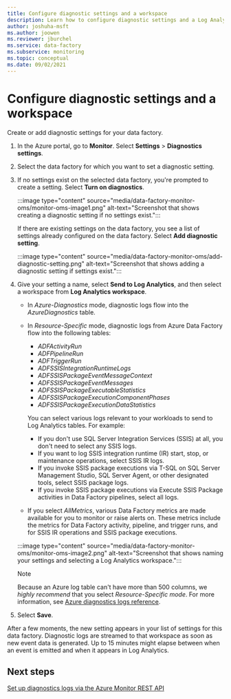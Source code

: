 ```yaml
---
title: Configure diagnostic settings and a workspace
description: Learn how to configure diagnostic settings and a Log Analytics workspace to monitor Azure Data Factory.
author: joshuha-msft
ms.author: joowen
ms.reviewer: jburchel
ms.service: data-factory
ms.subservice: monitoring
ms.topic: conceptual
ms.date: 09/02/2021
---
```


# Configure diagnostic settings and a workspace

Create or add diagnostic settings for your data factory.

1. In the Azure portal, go to **Monitor**. Select **Settings** > **Diagnostics settings**.

1. Select the data factory for which you want to set a diagnostic setting.

1. If no settings exist on the selected data factory, you're prompted to create a setting. Select **Turn on diagnostics**.

   :::image type="content" source="media/data-factory-monitor-oms/monitor-oms-image1.png" alt-text="Screenshot that shows creating a diagnostic setting if no settings exist.":::

   If there are existing settings on the data factory, you see a list of settings already configured on the data factory. Select **Add diagnostic setting**.

   :::image type="content" source="media/data-factory-monitor-oms/add-diagnostic-setting.png" alt-text="Screenshot that shows adding a diagnostic setting if settings exist.":::

1. Give your setting a name, select **Send to Log Analytics**, and then select a workspace from **Log Analytics workspace**.

    * In _Azure-Diagnostics_ mode, diagnostic logs flow into the _AzureDiagnostics_ table.
    * In _Resource-Specific_ mode, diagnostic logs from Azure Data Factory flow into the following tables:
      - _ADFActivityRun_
      - _ADFPipelineRun_
      - _ADFTriggerRun_
      - _ADFSSISIntegrationRuntimeLogs_
      - _ADFSSISPackageEventMessageContext_
      - _ADFSSISPackageEventMessages_
      - _ADFSSISPackageExecutableStatistics_
      - _ADFSSISPackageExecutionComponentPhases_
      - _ADFSSISPackageExecutionDataStatistics_

      You can select various logs relevant to your workloads to send to Log Analytics tables. For example: 
        - If you don't use SQL Server Integration Services (SSIS) at all, you don't need to select any SSIS logs. 
        - If you want to log SSIS integration runtime (IR) start, stop, or maintenance operations, select SSIS IR logs. 
        - If you invoke SSIS package executions via T-SQL on SQL Server Management Studio, SQL Server Agent, or other designated tools, select SSIS package logs. 
        - If you invoke SSIS package executions via Execute SSIS Package activities in Data Factory pipelines, select all logs.

    * If you select _AllMetrics_, various Data Factory metrics are made available for you to monitor or raise alerts on. These metrics include the metrics for Data Factory activity, pipeline, and trigger runs, and for SSIS IR operations and SSIS package executions.

   :::image type="content" source="media/data-factory-monitor-oms/monitor-oms-image2.png" alt-text="Screenshot that shows naming your settings and selecting a Log Analytics workspace.":::

    > [!NOTE]
    > Because an Azure log table can't have more than 500 columns, we *highly recommend* that you select _Resource-Specific mode_. For more information, see [Azure diagnostics logs reference](/azure/azure-monitor/reference/tables/azurediagnostics).

1. Select **Save**.

After a few moments, the new setting appears in your list of settings for this data factory. Diagnostic logs are streamed to that workspace as soon as new event data is generated. Up to 15 minutes might elapse between when an event is emitted and when it appears in Log Analytics.

## Next steps

[Set up diagnostics logs via the Azure Monitor REST API](monitor-logs-rest.md)
